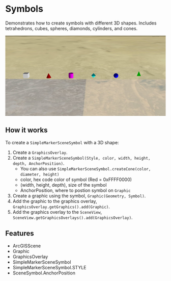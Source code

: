 <h1>Symbols</h1>

<p>Demonstrates how to create symbols with different 3D shapes. Includes tetrahedrons, cubes, spheres, diamonds, cylinders, and cones.</p>

<p><img src="Symbols.png" alt="" title="" /></p>

<h2>How it works</h2>

<p>To create a <code>SimpleMarkerSceneSymbol</code> with a 3D shape:</p>

<ol>
  <li>Create a <code>GraphicsOverlay</code>.</li>
  <li>Create a <code>SimpleMarkerSceneSymbol(Style, color, width, height, depth, AnchorPosition)</code>.
    <ul><li>You can also use <code>SimpleMarkerSceneSymbol.createCone(color, diameter, height)</code></li>
      <li>color, hex code color of symbol (Red = 0xFFFF0000)</li>
      <li>(width, height, depth), size of the symbol</li>
      <li>AnchorPosition, where to postion symbol on <code>Graphic</code></li></ul></li>
  <li>Create a graphic using the symbol, <code>Graphic(Geometry, Symbol)</code>.</li>
  <li>Add the graphic to the graphics overlay, <code>GraphicsOverlay.getGraphics().add(Graphic)</code>.</li>
  <li>Add the graphics overlay to the <code>SceneView</code>, <code>SceneView.getGraphicsOverlays().add(GraphicsOverlay)</code>.</li>
</ol>

<h2>Features</h2>

<ul>
  <li>ArcGISScene</li>
  <li>Graphic</li>
  <li>GraphicsOverlay</li>
  <li>SimpleMarkerSceneSymbol</li>
  <li>SimpleMarkerSceneSymbol.STYLE</li>
  <li>SceneSymbol.AnchorPosition</li>
</ul>
